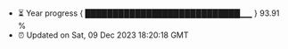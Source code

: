 - ⏳ Year progress { ████████████████████████████▁▁ } 93.91 %
- ⏰ Updated on Sat, 09 Dec 2023 18:20:18 GMT

